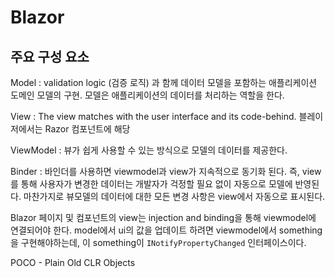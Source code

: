 # Blazor



## 주요 구성 요소

Model : validation logic (검증 로직) 과 함께 데이터 모델을 포함하는 애플리케이션 도메인 모델의 구현. 모델은 애플리케이션의 데이터를 처리하는 역할을 한다.

View : The view matches with the user interface and its code-behind. 블레이저에서는 Razor 컴포넌트에 해당

ViewModel : 뷰가 쉽게 사용할 수 있는 방식으로 모델의 데이터를 제공한다.

Binder : 바인더를 사용하면 viewmodel과 view가 지속적으로 동기화 된다. 즉, view를 통해 사용자가 변경한 데이터는 개발자가 걱정할 필요 없이 자동으로 모델에 반영된다. 마찬가지로 뷰모델의 데이터에 대한 모든 변경 사항은 view에서 자동으로 표시된다.





Blazor 페이지 및 컴포넌트의 view는 injection and binding을 통해 viewmodel에 연결되어야 한다. model에서 ui의 값을 업데이트 하려면 viewmodel에서 something을 구현해야하는데, 이 something이 `INotifyPropertyChanged` 인터페이스이다.





POCO - Plain Old CLR Objects



